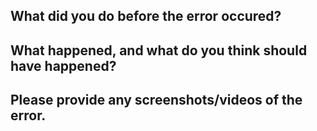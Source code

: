 ## What did you do before the error occured?  


## What happened, and what do you think should have happened?


## Please provide any screenshots/videos of the error.

